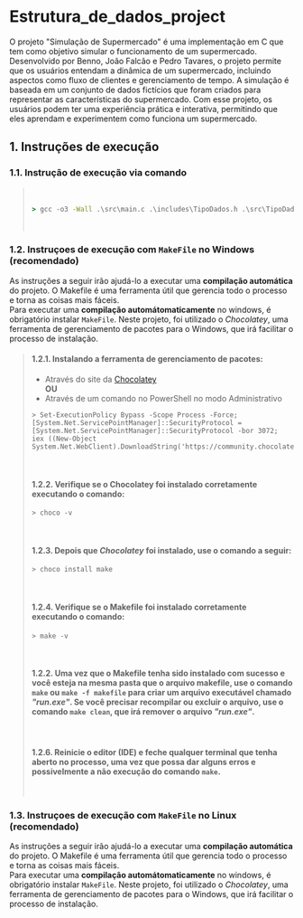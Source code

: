 # Estrutura_de_dados_project
O projeto "Simulação de Supermercado" é uma implementação em C que tem como objetivo simular o funcionamento de um supermercado. Desenvolvido por Benno, João Falcão e Pedro Tavares, o projeto permite que os usuários entendam a dinâmica de um supermercado, incluindo aspectos como fluxo de clientes e gerenciamento de tempo. A simulação é baseada em um conjunto de dados fictícios que foram criados para representar as características do supermercado. Com esse projeto, os usuários podem ter uma experiência prática e interativa, permitindo que eles aprendam e experimentem como funciona um supermercado.

## 1. Instruções de execução
### 1.1. Instrução de execução via comando
>&nbsp;
>```cmd
>> gcc -o3 -Wall .\src\main.c .\includes\TipoDados.h .\src\TipoDadosFuncoes.c .\src\Utils.c .\includes\ListaLigada.h .\src\ListaLigadaFuncoes.c .\src\Import_Export.c -o  run.exe
>```
>&nbsp;
### 1.2. Instruçoes de execução com `MakeFile` no Windows (recomendado)
As instruções a seguir irão ajudá-lo a executar uma **compilação automática** do projeto. O Makefile é uma ferramenta útil que gerencia todo o processo e torna as coisas mais fáceis.\
Para executar uma **compilação automátomaticamente** no windows, é obrigatório instalar `MakeFile`. Neste projeto, foi utilizado o _Chocolatey_, uma ferramenta de gerenciamento de pacotes para o Windows, que irá facilitar o processo de instalação.
>#### 1.2.1. Instalando a ferramenta de gerenciamento de pacotes:
>* Através do site da [Chocolatey](https://chocolatey.orginstall#individual)\
>__**OU**__
>* Através de um comando no PowerShell no modo Administrativo
>```pwsh
>> Set-ExecutionPolicy Bypass -Scope Process -Force; [System.Net.ServicePointManager]::SecurityProtocol = [System.Net.ServicePointManager]::SecurityProtocol -bor 3072; iex ((New-Object System.Net.WebClient).DownloadString('https://community.chocolatey.org/install.ps1'))
>```
>&nbsp;
>#### 1.2.2. Verifique se o Chocolatey foi instalado corretamente executando o comando:
>```pwsh
>> choco -v
>```
>&nbsp;
>#### 1.2.3. Depois que _Chocolatey_ foi instalado, use o comando a seguir:
>```pwsh
>> choco install make
>```
>&nbsp;
>#### 1.2.4. Verifique se o Makefile foi instalado corretamente executando o comando:
>```pwsh
>> make -v
>```
>&nbsp;
>#### 1.2.2. Uma vez que o Makefile tenha sido instalado com sucesso e você esteja na mesma pasta que o arquivo makefile, use o comando `make` ou `make -f makefile` para criar um arquivo executável chamado _"run.exe"_. Se você precisar recompilar ou excluir o arquivo, use o comando `make clean`, que irá remover o arquivo _"run.exe"_.
>&nbsp;
>#### 1.2.6. Reinicie o editor (IDE) e feche qualquer terminal que tenha aberto no processo, uma vez que possa dar alguns erros e possivelmente a não execução do comando `make`.
>&nbsp;
### 1.3. Instruçoes de execução com `MakeFile` no Linux (recomendado)
As instruções a seguir irão ajudá-lo a executar uma **compilação automática** do projeto. O Makefile é uma ferramenta útil que gerencia todo o processo e torna as coisas mais fáceis.\
Para executar uma **compilação automátomaticamente** no windows, é obrigatório instalar `MakeFile`. Neste projeto, foi utilizado o _Chocolatey_, uma ferramenta de gerenciamento de pacotes para o Windows, que irá facilitar o processo de instalação.
